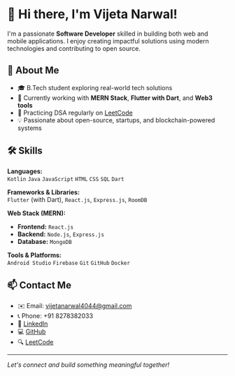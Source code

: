 # 👋 Hi there, I'm Vijeta Narwal!

I'm a passionate **Software Developer** skilled in building both web and mobile applications. I enjoy creating impactful solutions using modern technologies and contributing to open source.

## 💼 About Me

- 🎓 B.Tech student exploring real-world tech solutions
- 🔭 Currently working with **MERN Stack**, **Flutter with Dart**, and **Web3 tools**
- 🧠 Practicing DSA regularly on [LeetCode](https://leetcode.com/u/vijeta_2110/)
- 💡 Passionate about open-source, startups, and blockchain-powered systems

## 🛠️ Skills

**Languages:**  
`Kotlin` `Java` `JavaScript` `HTML` `CSS` `SQL` `Dart`

**Frameworks & Libraries:**  
`Flutter` (with Dart), `React.js`, `Express.js`, `RoomDB`

**Web Stack (MERN):**  
- **Frontend:** `React.js`  
- **Backend:** `Node.js`, `Express.js`  
- **Database:** `MongoDB`

**Tools & Platforms:**  
`Android Studio` `Firebase` `Git` `GitHub` `Docker`


## 📫 Contact Me

- ✉️ Email: [vijetanarwal4044@gmail.com](mailto:vijetanarwal4044@gmail.com)  
- 📞 Phone: +91 8278382033  
- 🔗 [LinkedIn](https://www.linkedin.com/in/vijeta-narwal-725781326)  
- 💻 [GitHub](https://github.com/vijetanarwal)  
- 🔍 [LeetCode](https://leetcode.com/u/vijeta_2110/)

---

*Let's connect and build something meaningful together!*
